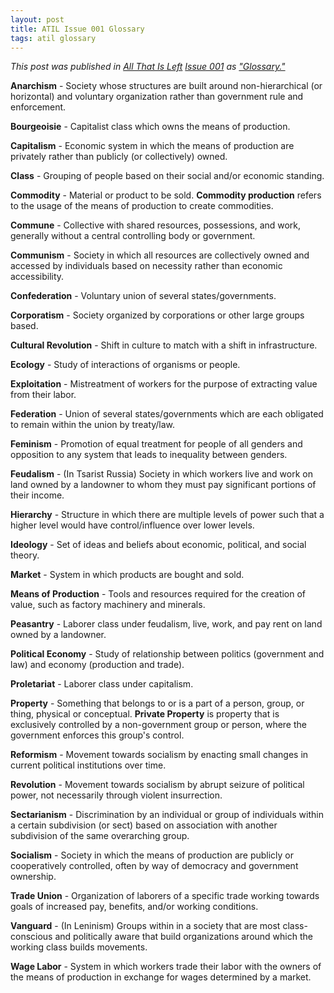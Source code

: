 ```yaml
---
layout: post
title: ATIL Issue 001 Glossary
tags: atil glossary
---
```


*This post was published in [All That Is Left](https://atil.xyz)
[Issue 001](https://atil.xyz/issue/001) as
["Glossary."](https://atil.xyz/issue/001.pdf)*

**Anarchism** - Society whose structures are built around non-hierarchical (or
horizontal) and voluntary organization rather than government rule and
enforcement.

**Bourgeoisie** - Capitalist class which owns the means of production.

**Capitalism** - Economic system in which the means of production are privately
rather than publicly (or collectively) owned.

**Class** - Grouping of people based on their social and/or economic standing.

**Commodity** - Material or product to be sold. **Commodity production** refers
to the usage of the means of production to create commodities.

**Commune** - Collective with shared resources, possessions, and work, generally
without a central controlling body or government.

**Communism** - Society in which all resources are collectively owned and
accessed by individuals based on necessity rather than economic accessibility.

**Confederation** - Voluntary union of several states/governments.

**Corporatism** - Society organized by corporations or other large groups based.

**Cultural Revolution** - Shift in culture to match with a shift in
infrastructure.

**Ecology** - Study of interactions of organisms or people.

**Exploitation** - Mistreatment of workers for the purpose of extracting value
from their labor.

**Federation** - Union of several states/governments which are each obligated to
remain within the union by treaty/law.

**Feminism** - Promotion of equal treatment for people of all genders and
opposition to any system that leads to inequality between genders.

**Feudalism** - (In Tsarist Russia) Society in which workers live and work on
land owned by a landowner to whom they must pay significant portions of their
income.

**Hierarchy** - Structure in which there are multiple levels of power such that
a higher level would  have control/influence over lower levels.

**Ideology** - Set of ideas and beliefs about economic, political, and social
theory.

**Market** - System in which products are bought and sold.

**Means of Production** - Tools and resources required for the creation of
value, such as factory machinery and minerals.

**Peasantry** - Laborer class under feudalism, live, work, and pay rent on land
owned by a landowner.

**Political Economy** - Study of relationship between politics (government and
law) and economy (production and trade).

**Proletariat** - Laborer class under capitalism.

**Property** - Something that belongs to or is a part of a person, group, or
thing, physical or conceptual. **Private Property** is property that is
exclusively controlled by a non-government group or person, where the government
enforces this group's control.

**Reformism** - Movement towards socialism by enacting small changes in current
political institutions over time.

**Revolution** - Movement towards socialism by abrupt seizure of political
power, not necessarily through violent insurrection.

**Sectarianism** - Discrimination by an individual or group of individuals
within a certain subdivision (or sect) based on association with another
subdivision of the same overarching group.

**Socialism** - Society in which the means of production are publicly or
cooperatively controlled, often by way of democracy and government ownership.

**Trade Union** - Organization of laborers of a specific trade working towards
goals of increased pay, benefits, and/or working conditions.

**Vanguard** - (In Leninism) Groups within in a society that are most
class-conscious and politically aware that build organizations around which the
working class builds movements.

**Wage Labor** - System in which workers trade their labor with the owners of
the means of production in exchange for wages determined by a market.
